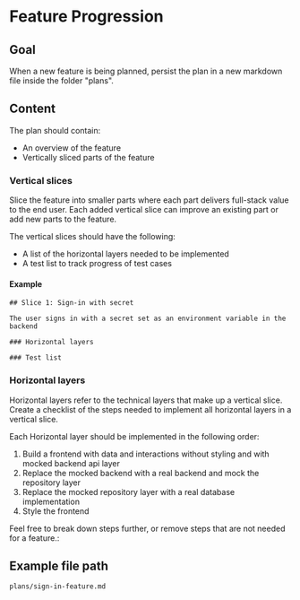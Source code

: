 # Feature Progression

## Goal

When a new feature is being planned, persist the plan in a new markdown file inside the folder "plans".

## Content

The plan should contain:

- An overview of the feature
- Vertically sliced parts of the feature

### Vertical slices

Slice the feature into smaller parts where each part delivers full-stack value to the end user.
Each added vertical slice can improve an existing part or add new parts to the feature.

The vertical slices should have the following:

- A list of the horizontal layers needed to be implemented
- A test list to track progress of test cases

#### Example

```
## Slice 1: Sign-in with secret

The user signs in with a secret set as an environment variable in the backend

### Horizontal layers

### Test list

```

### Horizontal layers

Horizontal layers refer to the technical layers that make up a vertical slice.
Create a checklist of the steps needed to implement all horizontal layers in a vertical slice. 

Each Horizontal layer should be implemented in the following order:

1. Build a frontend with data and interactions without styling and with mocked backend api layer
2. Replace the mocked backend with a real backend and mock the repository layer
3. Replace the mocked repository layer with a real database implementation
4. Style the frontend

Feel free to break down steps further, or remove steps that are not needed for a feature.:

## Example file path

 `plans/sign-in-feature.md`
